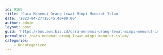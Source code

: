 ```yaml
---
id: 9165
title: 'Cara Menemui Orang Lewat Mimpi Menurut Islam'
date: '2023-04-27T15:45:40+00:00'
author: admin
layout: post
guid: 'https://bos.awn.biz.id/cara-menemui-orang-lewat-mimpi-menurut-islam/'
permalink: /cara-menemui-orang-lewat-mimpi-menurut-islam/
categories:
    - Uncategorized
---
```


